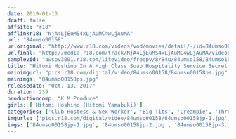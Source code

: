 ```yaml
---
date: 2019-01-13
draft: false
affsite: "r18"
afflinkr18: "NjA4LjEuMS4xLjAuMC4wLjAuMA"
url: "84umso00158"
urloriginal: "http://www.r18.com/videos/vod/movies/detail/-/id=84umso00158"
urlfinal: "http://media.r18.com/track/NjA4LjEuMS4xLjAuMC4wLjAuMA/videos/vod/movies/detail/-/id=84umso00158"
samplevid: "awspv3001.r18.com/litevideo/freepv/8/84u/84umso158/84umso158_dmb_w.mp4"
title: "Hitomi Hoshino In A High Class Soap Hospitality Service Secret Technique Initiation"
mainimgurl: "pics.r18.com/digital/video/84umso00158/84umso00158ps.jpg"
mainimgs: "84umso00158ps.jpg"
releasedate: "Oct. 13, 2017"
duration: 239
productioncomp: "K M Produce"
girls: ['Hitomi Hoshino (Hitomi Yamabuki)']
categories: ['Club Hostess & Sex Worker', 'Big Tits', 'Creampie', 'Threesome / Foursome', 'Lotion', 'Over 4 Hours', 'Hi-Def']
imgurls: ['pics.r18.com/digital/video/84umso00158/84umso00158jp-1.jpg', 'pics.r18.com/digital/video/84umso00158/84umso00158jp-2.jpg', 'pics.r18.com/digital/video/84umso00158/84umso00158jp-3.jpg', 'pics.r18.com/digital/video/84umso00158/84umso00158jp-4.jpg', 'pics.r18.com/digital/video/84umso00158/84umso00158jp-5.jpg', 'pics.r18.com/digital/video/84umso00158/84umso00158jp-6.jpg', 'pics.r18.com/digital/video/84umso00158/84umso00158jp-7.jpg', 'pics.r18.com/digital/video/84umso00158/84umso00158jp-8.jpg', 'pics.r18.com/digital/video/84umso00158/84umso00158jp-9.jpg', 'pics.r18.com/digital/video/84umso00158/84umso00158jp-10.jpg', 'pics.r18.com/digital/video/84umso00158/84umso00158jp-11.jpg', 'pics.r18.com/digital/video/84umso00158/84umso00158jp-12.jpg', 'pics.r18.com/digital/video/84umso00158/84umso00158jp-13.jpg', 'pics.r18.com/digital/video/84umso00158/84umso00158jp-14.jpg', 'pics.r18.com/digital/video/84umso00158/84umso00158jp-15.jpg', 'pics.r18.com/digital/video/84umso00158/84umso00158jp-16.jpg', 'pics.r18.com/digital/video/84umso00158/84umso00158jp-17.jpg', 'pics.r18.com/digital/video/84umso00158/84umso00158jp-18.jpg', 'pics.r18.com/digital/video/84umso00158/84umso00158jp-19.jpg', 'pics.r18.com/digital/video/84umso00158/84umso00158jp-20.jpg']
imgs: ['84umso00158jp-1.jpg', '84umso00158jp-2.jpg', '84umso00158jp-3.jpg', '84umso00158jp-4.jpg', '84umso00158jp-5.jpg', '84umso00158jp-6.jpg', '84umso00158jp-7.jpg', '84umso00158jp-8.jpg', '84umso00158jp-9.jpg', '84umso00158jp-10.jpg', '84umso00158jp-11.jpg', '84umso00158jp-12.jpg', '84umso00158jp-13.jpg', '84umso00158jp-14.jpg', '84umso00158jp-15.jpg', '84umso00158jp-16.jpg', '84umso00158jp-17.jpg', '84umso00158jp-18.jpg', '84umso00158jp-19.jpg', '84umso00158jp-20.jpg']
---
```

